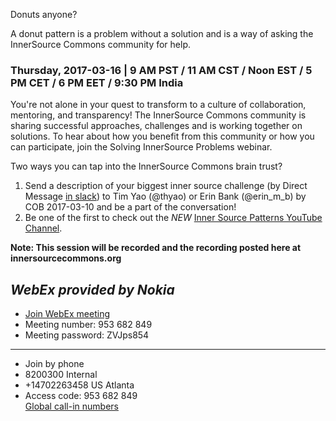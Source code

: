 Donuts anyone?

A donut pattern is a problem without a solution and is a way of asking the InnerSource Commons community for help.

### Thursday, 2017-03-16 | 9 AM PST / 11 AM CST / Noon EST / 5 PM CET / 6 PM EET / 9:30 PM India

You're not alone in your quest to transform to a culture of collaboration, mentoring, and transparency! The InnerSource Commons community is sharing successful approaches, challenges and is working together on solutions. To hear about how you benefit from this community or how you can participate,  join the Solving InnerSource Problems webinar.  

Two ways you can tap into the InnerSource Commons brain trust?
 
1. Send a description of your biggest inner source challenge (by Direct Message [in slack](https://isc-inviter.herokuapp.com/)) to Tim Yao (@thyao) or Erin Bank (@erin_m_b) by COB 2017-03-10 and be a part of the conversation!
2. Be one of the first to check out the *NEW* [Inner Source Patterns YouTube Channel](http://bit.ly/innersource_patterns_videos).

**Note: This session will be recorded and the recording posted here at innersourcecommons.org**
  
*WebEx provided by Nokia* 
-------------------------------------------

* [Join WebEx meeting](https://nokiameetings.webex.com/nokiameetings/j.php?MTID=m32b7e49aaf97637b5941745eff4f181a)
* Meeting number: 953 682 849
* Meeting password: ZVJps854  

------------------------------------------
* Join by phone  
* 8200300 Internal  
* +14702263458 US Atlanta  
* Access code: 953 682 849  
[Global call-in numbers](https://nokiameetings.webex.com/nokiameetings/globalcallin.php?serviceType=MC&ED=505049062&tollFree=1)  
